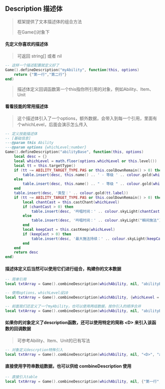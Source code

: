 ## Description 描述体

> 框架提供了文本描述体的组合方法
>
> 在Game()对象下

#### 先定义你喜欢的描述体

> 可返回 string[] 或者 nil

```lua
-- 这样一个描述配置就定义好了
Game().defineDescription("myAbility", function(this, options)
    return {"第一行","第二行"}
end)
```

> 描述体定义回调函数第一个this指你所引用的对象，例如Ability、Item、Unit

#### 看看技能的常用描述体

> 这个描述体引入了一个options，额外数据，会带入到每一个引用，里面有个whichLevel，后面会演示怎么传入

```lua
-- 定义技能描述体
-- [基础信息]
---@param this Ability
---@param options {whichLevel:number}
Game().defineDescription("abilityBase", function(this, options)
    local desc = {}
    local whichLevel = math.floor(options.whichLevel or this.level())
    local tt = this.targetType()
    if (tt ~= ABILITY_TARGET_TYPE.PAS or this.coolDownRemain() > 0) then
        table.insert(desc, this.name() .. ' - 等级 ' .. colour.gold(whichLevel) .. '（' .. colour.gold(this.hotkey()) .. '）')
    else
        table.insert(desc, this.name() .. " - 等级 " .. colour.gold(whichLevel))
    end
    table.insert(desc, '类型：' .. colour.gold(tt.label))
    if (tt ~= ABILITY_TARGET_TYPE.PAS or this.coolDownRemain() > 0) then
        local chantCast = this.castChant(whichLevel)
        if (chantCast > 0) then
            table.insert(desc, '吟唱时间：' .. colour.skyLight(chantCast .. " 秒"))
        else
            table.insert(desc, '吟唱时间：' .. colour.skyLight("瞬间施法"))
        end
        local keepCast = this.castKeep(whichLevel)
        if (keepCast > 0) then
            table.insert(desc, '最大施法持续：' .. colour.skyLight(keepCast .. " 秒"))
        end
    end
    return desc
end)
```

#### 描述体定义后当然可以使用它们进行组合，构建你的文本数据

```lua
-- 简单引用
local txtArray = Game().combineDescription(whichAbility, nil, "abilityBase")

-- 使用options，whichLevel设10
local txtArray = Game().combineDescription(whichAbility, {whichLevel = 10}, "abilityBase")

-- 前面我们还定义了一个myAbility，也可以使用两组数据，按你引入的顺序合并
local txtArray = Game().combineDescription(whichAbility, nil, "abilityBase", "myAbility")
```

#### 如果你的对象定义了description函数，还可以使用特定的简称 &lt;D&gt; 来引入该函数的回调数据

> 可参考Ability、Item、Unit的已有写法

```lua
-- 对象定义descrption特殊引入
local txtArray = Game().combineDescription(whichAbility, nil, "<D>", "abilityBase")
```

#### 直接使用字符串数组数据，也可以供给 combineDescription 使用

```lua
-- 直接引入table
local txtArray = Game().combineDescription(whichAbility, nil, {"第一行","第二行"})
```
